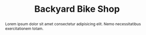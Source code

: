 ---
title: 'Backyard Bike Shop'
altTitle: 'Backyard Bike Shop'
url: '/cafes/backyard-bike-shop/'
abstract: 'Lorem ipsum dolor sit amet consectetur adipisicing elit. Nemo necessitatibus exercitationem totam.'
rating: 4.89
type: 'cafe'
amenities:
  - title: 'Speciality Coffee'
    unique: true
  - title: 'Unique Decor'
    unique: true
  - title: 'Catering'
openingsTimes:
  - day: 'Monday'
    from: '9:00'
    to: '20:00'
  - day: 'Tuesday'
    from: '9:00'
    to: '20:00'
  - day: 'Wednesday'
    from: '9:00'
    to: '20:00'
  - day: 'Thursday'
    from: '9:00'
    to: '20:00'
  - day: 'Friday'
    from: '9:00'
    to: '20:00'
  - day: 'Saturday'
    from: '9:00'
    to: '20:00'
  - day: 'Sunday'
    from: '9:00'
    to: '16:00'
address: 'Gateshead Quayside, Gateshead, NE10 0DU'
images:
  thumbnail: '/images/cafes/fallback.jpeg'
---